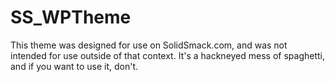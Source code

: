# SS_WPTheme

This theme was designed for use on SolidSmack.com, and was not intended for use outside of that context. It's a hackneyed mess of spaghetti, and if you want to use it, don't.
